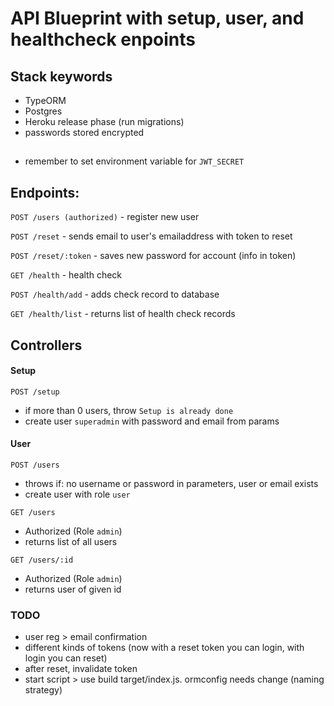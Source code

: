 # API Blueprint with setup, user, and healthcheck enpoints

## Stack keywords
- TypeORM
- Postgres
- Heroku release phase (run migrations)
- passwords stored encrypted

## 

- remember to set environment variable for `JWT_SECRET`

## Endpoints:

`POST /users (authorized)` - register new user

`POST /reset`  - sends email to user's emailaddress with token to reset

`POST /reset/:token` - saves new password for account (info in token)

`GET /health` - health check

`POST /health/add` - adds check record to database

`GET /health/list` - returns list of health check records

## Controllers

#### Setup
`POST /setup` 
- if more than 0 users, throw `Setup is already done`
- create user `superadmin` with password and email from params

#### User
`POST /users` 
- throws if: no username or password in parameters, user or email exists
- create user with role `user`

`GET /users`
- Authorized (Role `admin`)
- returns list of all users

`GET /users/:id`
- Authorized (Role `admin`)
- returns user of given id

### TODO

- user reg > email confirmation
- different kinds of tokens (now with a reset token you can login, with login you can reset)
- after reset, invalidate token
- start script > use build target/index.js. ormconfig needs change (naming strategy)

